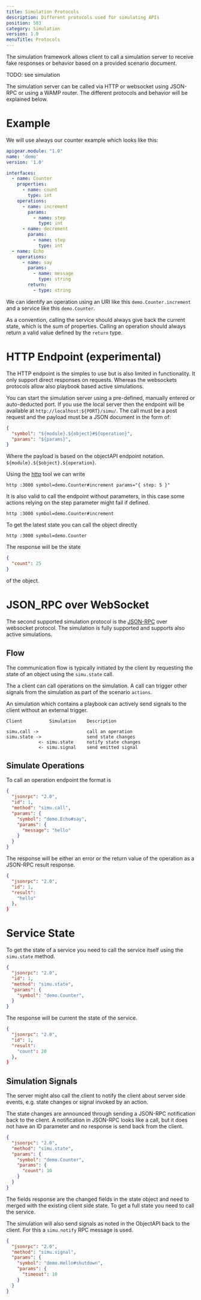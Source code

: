 ```yaml
---
title: Simulation Protocols
description: Different protocols used for simulating APIs
position: 503
category: Simulation
version: 1.0
menuTitle: Protocols
---
```


The simulation framework allows client to call a simulation server to receive fake responses or behavior based on a provided scenario document. 

TODO: see simulation

The simulation server can be called via HTTP or websocket using JSON-RPC or using a WAMP router. The different protocols and behavior will be explained below.

# Example

We will use always our counter example which looks like this:

```yaml
apigear.module: "1.0"
name: 'demo'
version: '1.0'

interfaces:
  - name: Counter
    properties:
      - name: count
        type: int
    operations:
      - name: increment
        params:
          - name: step
            type: int
      - name: decrement
        params:
          - name: step
            type: int
  - name: Echo
    operations:
      - name: say
        params:
          - name: message
            type: string
        return:
          - type: string
```

We can identify an operation using an URI like this `demo.Counter.increment` and a service like this `demo.Counter`.

As a convention, calling the service should always give back the current state, which is the sum of properties. Calling an operation should always return a valid value defined by the `return` type.


# HTTP Endpoint (experimental)

The HTTP endpoint is the simples to use but is also limited in functionality. It only support direct responses on requests. Whereas the websockets protocols allow also playbook based active simulations.

You can start the simulation server using a pre-defined, manually entered or auto-deducted port. If you use the local server then the endpoint will be available at `http://localhost:${PORT}/simu/`. The call must be a post request and the payload must be a JSON document in the form of:

```json
{
  "symbol": "${module}.${object}#${operation}",
  "params": "${params}",
}
```

Where the payload is based on the objectAPI endpoint notation. `${module}.${$object}.${operation}`.

Using the [http](https://httpie.io/) tool we can write

```shell
http :3000 symbol=demo.Counter#increment params="{ step: 5 }"
```

It is also valid to call the endpoint without parameters, in this case some actions relying on the step parameter might fail if defined.

```shell
http :3000 symbol=demo.Counter#increment
```

To get the latest state you can call the object directly

```shell
http :3000 symbol=demo.Counter
```

The response will be the state

```json
{
  "count": 25
}
```

of the object.

# JSON_RPC over WebSocket

The second supported simulation protocol is the [JSON-RPC](https://www.jsonrpc.org/specification) over websocket protocol. The simulation is fully supported and supports also active simulations.

## Flow

The communication flow is typically initiated by the client by requesting the state of an object using the `simu.state` call.

The a client can call operations on the simulation. A call can trigger other signals from the simulation as part of the scenario `actions`.

An simulation which contains a playbook can actively send signals to the client without an external trigger.

```
Client          Simulation    Description

simu.call ->                  call an operation
simu.state ->                 send state changes
            <- simu.state     notify state changes
            <- simu.signal    send emitted signal
```

## Simulate Operations

To call an operation endpoint the format is

```json
{
  "jsonrpc": "2.0",
  "id": 1,
  "method": "simu.call",
  "params": {
    "symbol": "demo.Echo#say",
    "params": {
      "message": "hello"
    }
  }
}
```

The response will be either an error or the return value of the operation as a JSON-RPC result response.

```json
{
  "jsonrpc": "2.0",
  "id": 1,
  "result": 
    "hello"
  },
}
```

# Service State
To get the state of a service you need to call the service itself using the `simu.state` method.

```json
{
  "jsonrpc": "2.0",
  "id": 1,
  "method": "simu.state",
  "params": {
    "symbol": "demo.Counter",
  }
}
```

The response will be current the state of the service.

```json
{
  "jsonrpc": "2.0",
  "id": 1,
  "result": 
    "count": 20
  },
}
```

## Simulation Signals

The server might also call the client to notify the client about server side events, e.g. state changes or signal invoked by an action.

The state changes are announced through sending a JSON-RPC notification back to the client. A notification in JSON-RPC looks like a call, but it does not have an ID parameter and no response is send back from the client.

```json
{
  "jsonrpc": "2.0",
  "method": "simu.state",
  "params": {
    "symbol": "demo.Counter",
    "params": {
      "count": 10
    } 
  }
}
```

The fields response are the changed fields in the state object and need to merged with the existing client side state. To get a full state you need to call the service.


The simulation will also send signals as noted in the ObjectAPI back to the client. For this a `simu.notify` RPC message is used.

```json
{
  "jsonrpc": "2.0",
  "method": "simu.signal",
  "params": {
    "symbol": "demo.Hello#shutdown",
    "params": {
      "timeout": 10
    } 
  }
}
```



